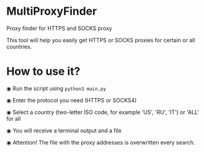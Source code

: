# MultiProxyFinder
Proxy finder for HTTPS and SOCKS proxy

This tool will help you easily get HTTPS or SOCKS proxies for certain or all countries.

# How to use it?
◉ Run the script using <code>python3 main.py</code>

◉ Enter the protocol you need (HTTPS or SOCKS4)

◉ Select a country (two-letter ISO code, for example 'US', 'RU', 'IT') or 'ALL' for all

◉ You will receive a terminal output and a file

◉ Attention! The file with the proxy addresses is overwritten every search.
